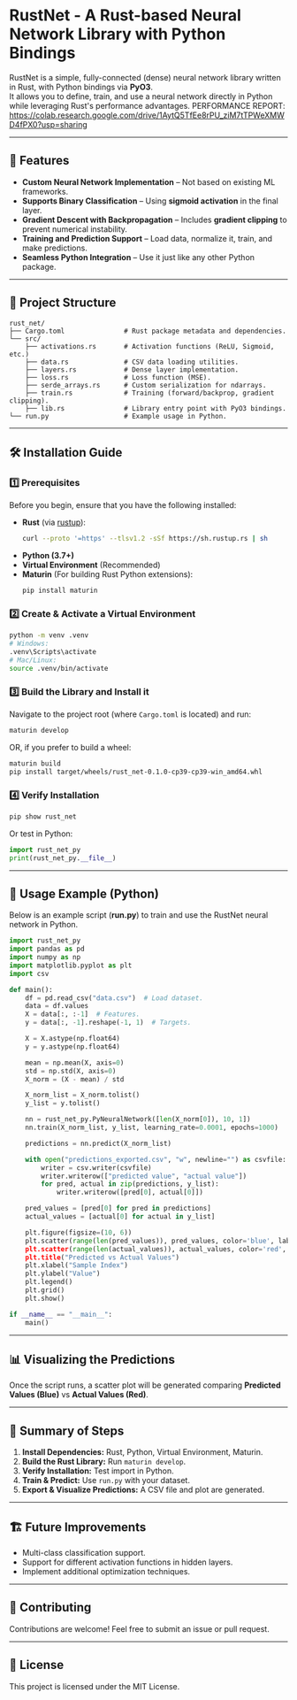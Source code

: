 # RustNet - A Rust-based Neural Network Library with Python Bindings

RustNet is a simple, fully-connected (dense) neural network library written in Rust, with Python bindings via **PyO3**.  
It allows you to define, train, and use a neural network directly in Python while leveraging Rust's performance advantages.
PERFORMANCE REPORT: https://colab.research.google.com/drive/1AytQ5TfEe8rPU_ziM7tTPWeXMWD4fPX0?usp=sharing


---

## 📌 Features
- **Custom Neural Network Implementation** – Not based on existing ML frameworks.
- **Supports Binary Classification** – Using **sigmoid activation** in the final layer.
- **Gradient Descent with Backpropagation** – Includes **gradient clipping** to prevent numerical instability.
- **Training and Prediction Support** – Load data, normalize it, train, and make predictions.
- **Seamless Python Integration** – Use it just like any other Python package.

---

## 📂 Project Structure
```
rust_net/
├── Cargo.toml               # Rust package metadata and dependencies.
└── src/
    ├── activations.rs       # Activation functions (ReLU, Sigmoid, etc.)
    ├── data.rs              # CSV data loading utilities.
    ├── layers.rs            # Dense layer implementation.
    ├── loss.rs              # Loss function (MSE).
    ├── serde_arrays.rs      # Custom serialization for ndarrays.
    ├── train.rs             # Training (forward/backprop, gradient clipping).
    ├── lib.rs               # Library entry point with PyO3 bindings.
└── run.py                   # Example usage in Python.
```

---

## 🛠 Installation Guide

### 1️⃣ Prerequisites
Before you begin, ensure that you have the following installed:
- **Rust** (via [rustup](https://rustup.rs)):  
  ```bash
  curl --proto '=https' --tlsv1.2 -sSf https://sh.rustup.rs | sh
  ```
- **Python (3.7+)**
- **Virtual Environment** (Recommended)
- **Maturin** (For building Rust Python extensions):
  ```bash
  pip install maturin
  ```

### 2️⃣ Create & Activate a Virtual Environment
```bash
python -m venv .venv
# Windows:
.venv\Scripts\activate
# Mac/Linux:
source .venv/bin/activate
```

### 3️⃣ Build the Library and Install it
Navigate to the project root (where `Cargo.toml` is located) and run:
```bash
maturin develop
```
OR, if you prefer to build a wheel:
```bash
maturin build
pip install target/wheels/rust_net-0.1.0-cp39-cp39-win_amd64.whl
```

### 4️⃣ Verify Installation
```bash
pip show rust_net
```
Or test in Python:
```python
import rust_net_py
print(rust_net_py.__file__)
```

---

## 🚀 Usage Example (Python)
Below is an example script (**run.py**) to train and use the RustNet neural network in Python.

```python
import rust_net_py
import pandas as pd
import numpy as np
import matplotlib.pyplot as plt
import csv

def main():
    df = pd.read_csv("data.csv")  # Load dataset.
    data = df.values  
    X = data[:, :-1]  # Features.
    y = data[:, -1].reshape(-1, 1)  # Targets.

    X = X.astype(np.float64)
    y = y.astype(np.float64)

    mean = np.mean(X, axis=0)
    std = np.std(X, axis=0)
    X_norm = (X - mean) / std

    X_norm_list = X_norm.tolist()
    y_list = y.tolist()

    nn = rust_net_py.PyNeuralNetwork([len(X_norm[0]), 10, 1])
    nn.train(X_norm_list, y_list, learning_rate=0.0001, epochs=1000)

    predictions = nn.predict(X_norm_list)

    with open("predictions_exported.csv", "w", newline="") as csvfile:
        writer = csv.writer(csvfile)
        writer.writerow(["predicted value", "actual value"])
        for pred, actual in zip(predictions, y_list):
            writer.writerow([pred[0], actual[0]])

    pred_values = [pred[0] for pred in predictions]
    actual_values = [actual[0] for actual in y_list]

    plt.figure(figsize=(10, 6))
    plt.scatter(range(len(pred_values)), pred_values, color='blue', label='Predicted", alpha=0.7)
    plt.scatter(range(len(actual_values)), actual_values, color='red', label='Actual", marker='x', alpha=0.7)
    plt.title("Predicted vs Actual Values")
    plt.xlabel("Sample Index")
    plt.ylabel("Value")
    plt.legend()
    plt.grid()
    plt.show()

if __name__ == "__main__":
    main()
```

---

## 📊 Visualizing the Predictions
Once the script runs, a scatter plot will be generated comparing **Predicted Values (Blue)** vs **Actual Values (Red)**.

---

## 🎯 Summary of Steps
1. **Install Dependencies:** Rust, Python, Virtual Environment, Maturin.
2. **Build the Rust Library:** Run `maturin develop`.
3. **Verify Installation:** Test import in Python.
4. **Train & Predict:** Use `run.py` with your dataset.
5. **Export & Visualize Predictions:** A CSV file and plot are generated.

---

## 🏗 Future Improvements
- Multi-class classification support.
- Support for different activation functions in hidden layers.
- Implement additional optimization techniques.

---

## 🤝 Contributing
Contributions are welcome! Feel free to submit an issue or pull request.

---

## 📝 License
This project is licensed under the MIT License.
